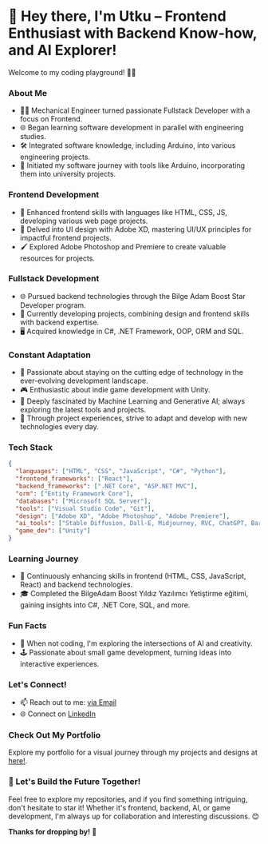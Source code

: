 # 👋 Hey there, I'm Utku – Frontend Enthusiast with Backend Know-how, and AI Explorer!

Welcome to my coding playground! 🚀✨

### About Me
- 👨‍🔧 Mechanical Engineer turned passionate Fullstack Developer with a focus on Frontend.
- 🌐 Began learning software development in parallel with engineering studies.
- 🛠 Integrated software knowledge, including Arduino, into various engineering projects.
- 🚀 Initiated my software journey with tools like Arduino, incorporating them into university projects.

### Frontend Development
- 🎨 Enhanced frontend skills with languages like HTML, CSS, JS, developing various web page projects.
- 🎨 Delved into UI design with Adobe XD, mastering UI/UX principles for impactful frontend projects.
- 🖌 Explored Adobe Photoshop and Premiere to create valuable resources for projects.
  
### Fullstack Development
- 🌐 Pursued backend technologies through the Bilge Adam Boost Star Developer program.
- 🚀 Currently developing projects, combining design and frontend skills with backend expertise.
- 🖥 Acquired knowledge in C#, .NET Framework, OOP, ORM and SQL.
  
### Constant Adaptation
- 🚀 Passionate about staying on the cutting edge of technology in the ever-evolving development landscape.
- 🎮 Enthusiastic about indie game development with Unity.
- 🤖 Deeply fascinated by Machine Learning and Generative AI; always exploring the latest tools and projects.
- 🧠 Through project experiences, strive to adapt and develop with new technologies every day.

### Tech Stack
```json
{
  "languages": ["HTML", "CSS", "JavaScript", "C#", "Python"],
  "frontend_frameworks": ["React"],
  "backend_frameworks": [".NET Core", "ASP.NET MVC"],
  "orm": ["Entity Framework Core"],
  "databases": ["Microsoft SQL Server"],
  "tools": ["Visual Studio Code", "Git"],
  "design": ["Adobe XD", "Adobe Photoshop", "Adobe Premiere"],
  "ai_tools": ["Stable Diffusion, Dall-E, Midjourney, RVC, ChatGPT, Bard, XTTS"],
  "game_dev": ["Unity"]
}
```

### Learning Journey
- 🚀 Continuously enhancing skills in frontend (HTML, CSS, JavaScript, React) and backend technologies.
- 🎓 Completed the BilgeAdam Boost Yıldız Yazılımcı Yetiştirme eğitimi, gaining insights into C#, .NET Core, SQL, and more.

### Fun Facts
- 🌌 When not coding, I'm exploring the intersections of AI and creativity.
- 🕹️ Passionate about small game development, turning ideas into interactive experiences.

### Let's Connect!
- 📫 Reach out to me: [via Email](mailto:utkuulu01@gmail.com)
- 🌐 Connect on [LinkedIn](https://www.linkedin.com/in/utkuulu/)

### Check Out My Portfolio
Explore my portfolio for a visual journey through my projects and designs at [here!](http://uxu.epizy.com/sites/iPortfolio/index.html).

### 🚀 Let's Build the Future Together!

Feel free to explore my repositories, and if you find something intriguing, don't hesitate to star it! Whether it's frontend, backend, AI, or game development, I'm always up for collaboration and interesting discussions. 😊

**Thanks for dropping by!** 👋

<!---
uluutku/uluutku is a ✨ special ✨ repository because its `README.md` (this file) appears on your GitHub profile.
You can click the Preview link to take a look at your changes.
--->

